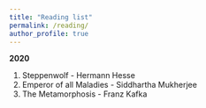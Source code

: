 ```yaml
---
title: "Reading list"
permalink: /reading/
author_profile: true
---
```


<b> 2020 </b>

1. Steppenwolf - Hermann Hesse
2. Emperor of all Maladies - Siddhartha Mukherjee
3. The Metamorphosis - Franz Kafka
